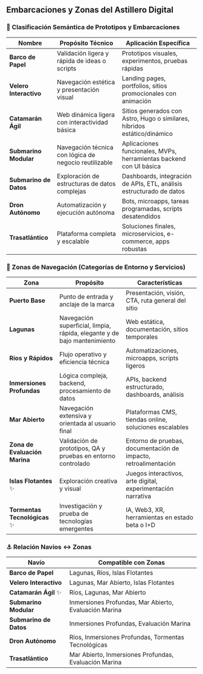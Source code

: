 ## Embarcaciones y Zonas del Astillero Digital

### 🛶 Clasificación Semántica de Prototipos y Embarcaciones

| **Nombre**             | Propósito Técnico                                           | Aplicación Específica                                                 |
|-------------------------|--------------------------------------------------------------|------------------------------------------------------------------------|
| **Barco de Papel**      | Validación ligera y rápida de ideas o scripts               | Prototipos visuales, experimentos, pruebas rápidas                    |
| **Velero Interactivo**  | Navegación estética y presentación visual                   | Landing pages, portfolios, sitios promocionales con animación         |
| **Catamarán Ágil**      | Web dinámica ligera con interactividad básica               | Sitios generados con Astro, Hugo o similares, híbridos estático/dinámico |
| **Submarino Modular**   | Navegación técnica con lógica de negocio reutilizable       | Aplicaciones funcionales, MVPs, herramientas backend con UI básica    |
| **Submarino de Datos**  | Exploración de estructuras de datos complejas               | Dashboards, integración de APIs, ETL, análisis estructurado de datos  |
| **Dron Autónomo**       | Automatización y ejecución autónoma                         | Bots, microapps, tareas programadas, scripts desatendidos             |
| **Trasatlántico**       | Plataforma completa y escalable                             | Soluciones finales, microservicios, e-commerce, apps robustas         |

### 🌊 Zonas de Navegación (Categorías de Entorno y Servicios)

| Zona                   | Propósito                                                | Características                                                        |
|------------------------|-------------------------------------------------------------|------------------------------------------------------------------------|
| **Puerto Base**         | Punto de entrada y anclaje de la marca                    | Presentación, visión, CTA, ruta general del sitio                      |
| **Lagunas**             | Navegación superficial, limpia, rápida, elegante y de bajo mantenimiento                   | Web estática, documentación, sitios temporales                         |
| **Ríos y Rápidos**      | Flujo operativo y eficiencia técnica                       | Automatizaciones, microapps, scripts ligeros                           |
| **Inmersiones Profundas** | Lógica compleja, backend, procesamiento de datos         | APIs, backend estructurado, dashboards, análisis                       |
| **Mar Abierto**         | Navegación extensiva y orientada al usuario final         | Plataformas CMS, tiendas online, soluciones escalables                 |
| **Zona de Evaluación Marina** | Validación de prototipos, QA y pruebas en entorno controlado | Entorno de pruebas, documentación de impacto, retroalimentación        |
| **Islas Flotantes** ✨   | Exploración creativa y visual                             | Juegos interactivos, arte digital, experimentación narrativa           |
| **Tormentas Tecnológicas** ✨ | Investigación y prueba de tecnologías emergentes         | IA, Web3, XR, herramientas en estado beta o I+D                        |

### ⚓ Relación Navíos ↔ Zonas

| Navío                  | Compatible con Zonas                                          |
|------------------------|---------------------------------------------------------------|
| **Barco de Papel**      | Lagunas, Ríos, Islas Flotantes                                |
| **Velero Interactivo**  | Lagunas, Mar Abierto, Islas Flotantes                         |
| **Catamarán Ágil** ✨    | Ríos, Lagunas, Mar Abierto                                    |
| **Submarino Modular**   | Inmersiones Profundas, Mar Abierto, Evaluación Marina         |
| **Submarino de Datos**  | Inmersiones Profundas, Evaluación Marina                      |
| **Dron Autónomo**       | Ríos, Inmersiones Profundas, Tormentas Tecnológicas           |
| **Trasatlántico**       | Mar Abierto, Inmersiones Profundas, Evaluación Marina         |

